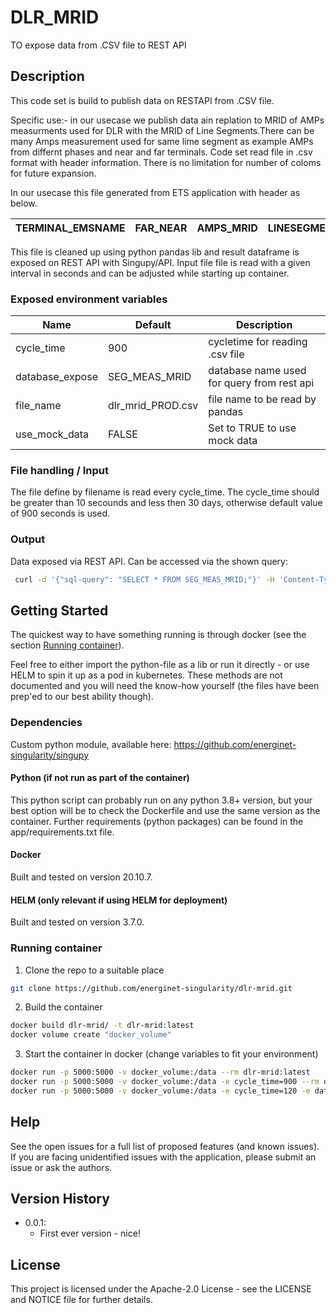 # DLR_MRID 

TO expose data from .CSV file to REST API

<!-- Insert a very short description of what the script/repo is for -->

<!-- TABLE OF CONTENTS -->
<!--
If VERY heavy readme, update and use this TOC
<details>
  <summary>Table of Contents</summary>
  <ol>
    <li>
      <a href="#about-the-project">About The Project</a>
      <ul>
        <li><a href="#built-with">Built With</a></li>
      </ul>
    </li>
    <li>
      <a href="#getting-started">Getting Started</a>
      <ul>
        <li><a href="#prerequisites">Prerequisites</a></li>
        <li><a href="#installation">Installation</a></li>
      </ul>
    </li>
    <li><a href="#usage">Usage</a></li>
    <li><a href="#roadmap">Roadmap</a></li>
    <li><a href="#contributing">Contributing</a></li>
    <li><a href="#license">License</a></li>
    <li><a href="#contact">Contact</a></li>
    <li><a href="#acknowledgments">Acknowledgments</a></li>
  </ol>
</details>
-->

## Description

This code set is build to publish data on RESTAPI from .CSV file.

Specific use:-
in our usecase we publish data ain replation to MRID of AMPs measurments used for DLR with the MRID of Line Segments.There can be many Amps measurement used for same lime segment as example AMPs from differnt phases and near and far terminals. Code set read file in .csv format with header information. There is no limitation for number of coloms for future expansion.

In our usecase this file generated from ETS application with header as below.

|TERMINAL_EMSNAME|FAR_NEAR|AMPS_MRID|LINESEGMENT_MRID|DLR_ENABLE|
|--|--|--|--|--|

This file is cleaned up using python pandas lib and result dataframe is exposed on REST API with Singupy/API. Input file file is read with a given interval in seconds and can be adjusted while starting up container.

### Exposed environment variables

|Name|Default|Description|
|--|--|--|
|cycle_time|900|cycletime for reading .csv file|
|database_expose|SEG_MEAS_MRID|database name used for query from rest api|
|file_name|dlr_mrid_PROD.csv|file name to be read by pandas|
|use_mock_data|FALSE|Set to TRUE to use mock data|

### File handling / Input

The file define by filename is read every cycle_time. The cycle_time should be greater than 10 secounds and less then 30 days, otherwise default value of 900 seconds is used.

### Output

Data exposed via REST API. Can be accessed via the shown query:

````bash
 curl -d '{"sql-query": "SELECT * FROM SEG_MEAS_MRID;"}' -H 'Content-Type: application/json' -X POST http://localhost:5000/
````

<!-- GETTING STARTED -->
## Getting Started

The quickest way to have something running is through docker (see the section [Running container](#running-container)).

Feel free to either import the python-file as a lib or run it directly - or use HELM to spin it up as a pod in kubernetes. These methods are not documented and you will need the know-how yourself (the files have been prep'ed to our best ability though).

### Dependencies

Custom python module, available here: https://github.com/energinet-singularity/singupy
  
#### Python (if not run as part of the container)

This python script can probably run on any python 3.8+ version, but your best option will be to check the Dockerfile and use the same version as the container. Further requirements (python packages) can be found in the app/requirements.txt file.

#### Docker

<!--
Describe here what is needed before it can be run in docker - environment variables, volumes etc.

Give an example if relevant:

Example:
```sh
docker run my_script -v someVolume:/data -e MYVAR=smith"
```
 -->
Built and tested on version 20.10.7.


#### HELM (only relevant if using HELM for deployment)

Built and tested on version 3.7.0.

### Running container

1. Clone the repo to a suitable place
````bash
git clone https://github.com/energinet-singularity/dlr-mrid.git
````

2. Build the container
````bash
docker build dlr-mrid/ -t dlr-mrid:latest
docker volume create "docker_volume"
````

3. Start the container in docker (change variables to fit your environment)
````bash
docker run -p 5000:5000 -v docker_volume:/data --rm dlr-mrid:latest
docker run -p 5000:5000 -v docker_volume:/data -e cycle_time=900 --rm dlr-mrid:latest
docker run -p 5000:5000 -v docker_volume:/data -e cycle_time=120 -e database_expose="testdata" --rm dlr-mrid:latest
````

## Help
<!-- replace 'open issues' below with link like this: [open issues](https://github.com/energinet-singularity/<repo-name>/issues) -->
See the open issues for a full list of proposed features (and known issues).
If you are facing unidentified issues with the application, please submit an issue or ask the authors.

## Version History

* 0.0.1:
    * First ever version - nice!

## License

This project is licensed under the Apache-2.0 License - see the LICENSE and NOTICE file for further details.
